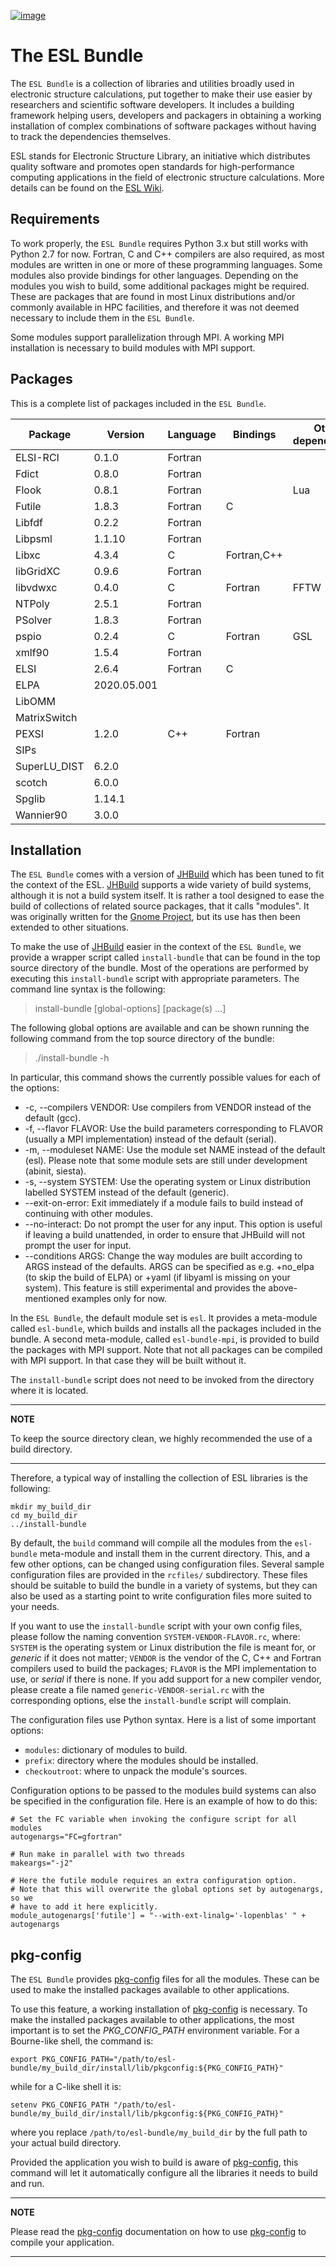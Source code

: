 [![image](https://gitlab.com/ElectronicStructureLibrary/esl-bundle/badges/master/pipeline.svg)](https://gitlab.com/ElectronicStructureLibrary/esl-bundle/-/commits/master)

# The ESL Bundle

The `ESL Bundle` is a collection of libraries and utilities broadly used
in electronic structure calculations, put together to make their use
easier by researchers and scientific software developers. It includes a
building framework helping users, developers and packagers in obtaining
a working installation of complex combinations of software packages
without having to track the dependencies themselves.

ESL stands for Electronic Structure Library, an initiative which
distributes quality software and promotes open standards for
high-performance computing applications in the field of electronic
structure calculations. More details can be found on the [ESL
Wiki](https://esl.cecam.org/).

## Requirements

To work properly, the `ESL Bundle` requires Python 3.x but still works
with Python 2.7 for now. Fortran, C and C++ compilers are also required,
as most modules are written in one or more of these programming
languages. Some modules also provide bindings for other languages.
Depending on the modules you wish to build, some additional packages
might be required. These are packages that are found in most Linux
distributions and/or commonly available in HPC facilities, and therefore
it was not deemed necessary to include them in the `ESL Bundle`.

Some modules support parallelization through MPI. A working MPI
installation is necessary to build modules with MPI support.

## Packages

This is a complete list of packages included in the `ESL Bundle`.

|Package        |Version       |Language   |Bindings   | Other dependencies |Website                                              |
|-------------- |------------- |---------- |---------- |-------------- |----------------------------------------------------------|
|ELSI-RCI       |0.1.0         |Fortran    |           |               |<http://elsi-interchange.org/>                            |
|Fdict          |0.8.0         |Fortran    |           |               |<https://github.com/zerothi/fdict>                        |
|Flook          |0.8.1         |Fortran    |           |Lua            |<https://github.com/ElectronicStructureLibrary/flook>     |
|Futile         |1.8.3         |Fortran    |C          |               |<https://gitlab.com/l_sim/futile>                         |
|Libfdf         |0.2.2         |Fortran    |           |               |<https://gitlab.com/siesta-project/libraries/libfdf>      |
|Libpsml        |1.1.10        |Fortran    |           |               |<https://gitlab.com/siesta-project/libraries/libpsml>     |
|Libxc          |4.3.4         |C          |Fortran,C++|               |<http://www.tddft.org/programs/libxc>                     |
|libGridXC      |0.9.6         |Fortran    |           |               |<https://gitlab.com/siesta-project/libraries/libgridxc>   |
|libvdwxc       |0.4.0         |C          |Fortran    |FFTW           |<https://libvdwxc.org/>                                   |
|NTPoly         |2.5.1         |Fortran    |           |               |<https://github.com/william-dawson/NTPoly>                |
|PSolver        |1.8.3         |Fortran    |           |               |<https://gitlab.com/l_sim/psolver>                        |
|pspio          |0.2.4         |C          |Fortran    |GSL            |<https://gitlab.com/ElectronicStructureLibrary/libpspio>  |
|xmlf90         |1.5.4         |Fortran    |           |               |<https://gitlab.com/siesta-project/libraries/xmlf90>      |
|ELSI           |2.6.4         |Fortran    |C          |               |<http://elsi-interchange.org/>                            |
|ELPA           |2020.05.001   |           |           |               |<https://gitlab.mpcdf.mpg.de/elpa/elpa>                   |
|LibOMM         |              |           |           |               |<https://gitlab.com/ElectronicStructureLibrary/omm>       |
|MatrixSwitch   |              |           |           |               |<https://gitlab.com/ElectronicStructureLibrary/omm>       |
|PEXSI          |1.2.0         |C++        |Fortran    |               |<http://www.pexsi.org>                                    |
|SIPs           |              |           |           |               |<http://bitbucket.org/keceli/qetsc>                       |
|SuperLU_DIST   |6.2.0         |           |           |               |<http://crd-legacy.lbl.gov/~xiaoye/SuperLU>               |
|scotch         |6.0.0         |           |           |               |<https://www.labri.fr/perso/pelegrin/scotch>              |
|Spglib         |1.14.1        |           |           |               |<https://github.com/atztogo/spglib>                       |
|Wannier90      |3.0.0         |           |           |               |<http://www.wannier.org>                                  |

## Installation

The `ESL Bundle` comes with a version of
[JHBuild](https://developer.gnome.org/jhbuild/stable/) which has been
tuned to fit the context of the ESL.
[JHBuild](https://developer.gnome.org/jhbuild/stable/) supports a wide
variety of build systems, although it is not a build system itself. It
is rather a tool designed to ease the build of collections of related
source packages, that it calls \"modules\". It was originally written
for the [Gnome Project](https://www.gnome.org/), but its use has then
been extended to other situations.

To make the use of
[JHBuild](https://developer.gnome.org/jhbuild/stable/) easier in the
context of the `ESL Bundle`, we provide a wrapper script called
`install-bundle` that can be found in the top source directory of the
bundle. Most of the operations are performed by executing this
`install-bundle` script with appropriate parameters. The command line
syntax is the following:

> install-bundle \[global-options\] \[package(s) \...\]

The following global options are available and can be shown running the
following command from the top source directory of the bundle:

> ./install-bundle -h

In particular, this command shows the currently possible values for each
of the options:

-   -c, \--compilers VENDOR: Use compilers from VENDOR instead of the
    default (gcc).
-   -f, \--flavor FLAVOR: Use the build parameters corresponding to
    FLAVOR (usually a MPI implementation) instead of the default
    (serial).
-   -m, \--moduleset NAME: Use the module set NAME instead of the
    default (esl). Please note that some module sets are still under
    development (abinit, siesta).
-   -s, \--system SYSTEM: Use the operating system or Linux distribution
    labelled SYSTEM instead of the default (generic).
-   \--exit-on-error: Exit immediately if a module fails to build
    instead of continuing with other modules.
-   \--no-interact: Do not prompt the user for any input. This option is
    useful if leaving a build unattended, in order to ensure that
    JHBuild will not prompt the user for input.
-   \--conditions ARGS: Change the way modules are built according to
    ARGS instead of the defaults. ARGS can be specified as e.g. +no_elpa
    (to skip the build of ELPA) or +yaml (if libyaml is missing on your
    system). This feature is still experimental and provides the
    above-mentioned examples only for now.

In the `ESL Bundle`, the default module set is `esl`. It provides a
meta-module called `esl-bundle`, which builds and installs all the
packages included in the bundle. A second meta-module, called
`esl-bundle-mpi`, is provided to build the packages with MPI support.
Note that not all packages can be compiled with MPI support. In that
case they will be built without it.

The `install-bundle` script does not need to be invoked from the
directory where it is located.

---
**NOTE**

To keep the source directory clean, we highly recommended the use of a build directory.

---

Therefore, a typical way of installing the collection of ESL libraries
is the following:

    mkdir my_build_dir
    cd my_build_dir
    ../install-bundle

By default, the `build` command will compile all the modules from the
`esl-bundle` meta-module and install them in the current directory.
This, and a few other options, can be changed using configuration files.
Several sample configuration files are provided in the `rcfiles/`
subdirectory. These files should be suitable to build the bundle in a
variety of systems, but they can also be used as a starting point to
write configuration files more suited to your needs.

If you want to use the `install-bundle` script with your own config
files, please follow the naming convention `SYSTEM-VENDOR-FLAVOR.rc`,
where: `SYSTEM` is the operating system or Linux distribution the file
is meant for, or *generic* if it does not matter; `VENDOR` is the vendor
of the C, C++ and Fortran compilers used to build the packages; `FLAVOR`
is the MPI implementation to use, or *serial* if there is none. If you
add support for a new compiler vendor, please create a file named
`generic-VENDOR-serial.rc` with the corresponding options, else the
`install-bundle` script will complain.

The configuration files use Python syntax. Here is a list of some
important options:

-   `modules`: dictionary of modules to build.
-   `prefix`: directory where the modules should be installed.
-   `checkoutroot`: where to unpack the module\'s sources.

Configuration options to be passed to the modules build systems can also
be specified in the configuration file. Here is an example of how to do
this:

    # Set the FC variable when invoking the configure script for all modules
    autogenargs="FC=gfortran"

    # Run make in parallel with two threads
    makeargs="-j2"

    # Here the futile module requires an extra configuration option.
    # Note that this will overwrite the global options set by autogenargs, so we
    # have to add it here explicitly.
    module_autogenargs['futile'] = "--with-ext-linalg='-lopenblas' " + autogenargs

## pkg-config

The `ESL Bundle` provides
[pkg-config](https://www.freedesktop.org/wiki/Software/pkg-config/)
files for all the modules. These can be used to make the installed
packages available to other applications.

To use this feature, a working installation of
[pkg-config](https://www.freedesktop.org/wiki/Software/pkg-config/) is
necessary. To make the installed packages available to other
applications, the most important is to set the *PKG_CONFIG_PATH*
environment variable. For a Bourne-like shell, the command is:

    export PKG_CONFIG_PATH="/path/to/esl-bundle/my_build_dir/install/lib/pkgconfig:${PKG_CONFIG_PATH}"

while for a C-like shell it is:

    setenv PKG_CONFIG_PATH "/path/to/esl-bundle/my_build_dir/install/lib/pkgconfig:${PKG_CONFIG_PATH}"

where you replace `/path/to/esl-bundle/my_build_dir` by the full path to
your actual build directory.

Provided the application you wish to build is aware of
[pkg-config](https://www.freedesktop.org/wiki/Software/pkg-config/),
this command will let it automatically configure all the libraries it
needs to build and run.

---
**NOTE**

Please read the
[pkg-config](https://www.freedesktop.org/wiki/Software/pkg-config/)
documentation on how to use
[pkg-config](https://www.freedesktop.org/wiki/Software/pkg-config/) to
compile your application.

---
